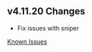 ## v4.11.20 Changes

* Fix issues with sniper

[Known Issues](https://support.tradeskillmaster.com/en_US/known_issues)
